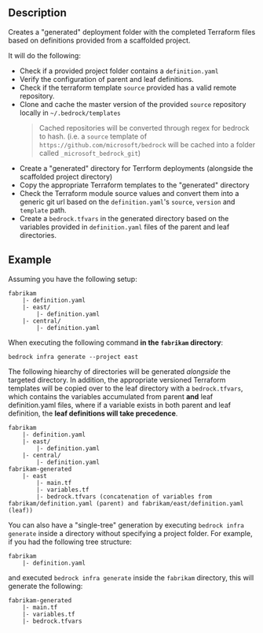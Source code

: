 ## Description

Creates a "generated" deployment folder with the completed Terraform files based
on definitions provided from a scaffolded project.

It will do the following:

- Check if a provided project folder contains a `definition.yaml`
- Verify the configuration of parent and leaf definitions.
- Check if the terraform template `source` provided has a valid remote
  repository.
- Clone and cache the master version of the provided `source` repository locally
  in `~/.bedrock/templates`
  > Cached repositories will be converted through regex for bedrock to hash.
  > (i.e. a `source` template of `https://github.com/microsoft/bedrock` will be
  > cached into a folder called `_microsoft_bedrock_git`)
- Create a "generated" directory for Terrform deployments (alongside the
  scaffolded project directory)
- Copy the appropriate Terraform templates to the "generated" directory
- Check the Terraform module source values and convert them into a generic git
  url based on the `definition.yaml`'s `source`, `version` and `template` path.
- Create a `bedrock.tfvars` in the generated directory based on the variables
  provided in `definition.yaml` files of the parent and leaf directories.

## Example

Assuming you have the following setup:

```
fabrikam
    |- definition.yaml
    |- east/
        |- definition.yaml
    |- central/
        |- definition.yaml
```

When executing the following command **in the `fabrikam` directory**:

```
bedrock infra generate --project east
```

The following hiearchy of directories will be generated _alongside_ the targeted
directory. In addition, the appropriate versioned Terraform templates will be
copied over to the leaf directory with a `bedrock.tfvars`, which contains the
variables accumulated from parent **and** leaf definition.yaml files, where if a
variable exists in both parent and leaf definition, the **leaf definitions will
take precedence**.

```
fabrikam
    |- definition.yaml
    |- east/
        |- definition.yaml
    |- central/
        |- definition.yaml
fabrikam-generated
    |- east
        |- main.tf
        |- variables.tf
        |- bedrock.tfvars (concatenation of variables from fabrikam/definition.yaml (parent) and fabrikam/east/definition.yaml (leaf))
```

You can also have a "single-tree" generation by executing
`bedrock infra generate` inside a directory without specifying a project folder.
For example, if you had the following tree structure:

```
fabrikam
    |- definition.yaml
```

and executed `bedrock infra generate` inside the `fabrikam` directory, this will
generate the following:

```
fabrikam-generated
    |- main.tf
    |- variables.tf
    |- bedrock.tfvars
```
